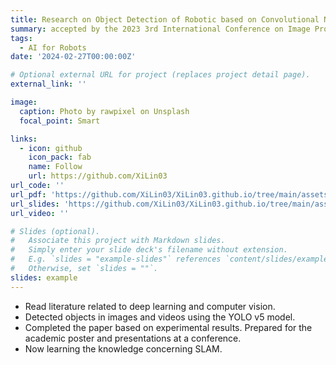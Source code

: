 ```yaml
---
title: Research on Object Detection of Robotic based on Convolutional Neural Network	
summary: accepted by the 2023 3rd International Conference on Image Processing and Intelligent Control.
tags:
  - AI for Robots 
date: '2024-02-27T00:00:00Z'

# Optional external URL for project (replaces project detail page).
external_link: ''

image:
  caption: Photo by rawpixel on Unsplash
  focal_point: Smart

links:
  - icon: github
    icon_pack: fab
    name: Follow
    url: https://github.com/XiLin03
url_code: ''
url_pdf: 'https://github.com/XiLin03/XiLin03.github.io/tree/main/assets/essay.pdf'
url_slides: 'https://github.com/XiLin03/XiLin03.github.io/tree/main/assets/poster.pdf'
url_video: ''

# Slides (optional).
#   Associate this project with Markdown slides.
#   Simply enter your slide deck's filename without extension.
#   E.g. `slides = "example-slides"` references `content/slides/example-slides.md`.
#   Otherwise, set `slides = ""`.
slides: example
---
```


* Read literature related to deep learning and computer vision.
* Detected objects in images and videos using the YOLO v5 model.
* Completed the paper based on experimental results. Prepared for the academic poster and presentations at a conference.
* Now learning the knowledge concerning SLAM.

